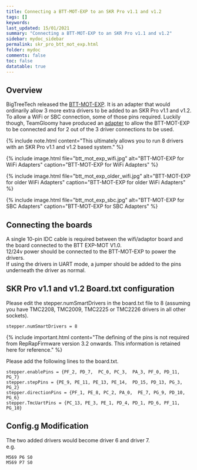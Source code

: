 ```yaml
---
title: Connecting a BTT-MOT-EXP to an SKR Pro v1.1 and v1.2
tags: []
keywords: 
last_updated: 15/01/2021
summary: "Connecting a BTT-MOT-EXP to an SKR Pro v1.1 and v1.2"
sidebar: mydoc_sidebar
permalink: skr_pro_btt_mot_exp.html
folder: mydoc
comments: false
toc: false
datatable: true
---
```


## Overview

BigTreeTech released the [BTT-MOT-EXP](https://github.com/bigtreetech/BTT-Expansion-module/tree/master/BTT%20EXP-MOT). It is an adapter that would ordinarily allow 3 more extra drivers to be added to an SKR Pro v1.1 and v1.2. To allow a WiFi or SBC connection, some of those pins required. Luckily though, TeamGloomy have produced an [adapter](https://www.tindie.com/products/pcr/rrf-btt-mot-exp-adapter-for-skr-1x/) to allow the BTT-MOT-EXP to be connected and for 2 out of the 3 driver connections to be used. 

{% include note.html content="This ultimately allows you to run 8 drivers with an SKR Pro v1.1 and v1.2 based system." %}

{% include image.html file="btt_mot_exp_wifi.jpg" alt="BTT-MOT-EXP for WiFi Adapters" caption="BTT-MOT-EXP for WiFi Adapters" %}

{% include image.html file="btt_mot_exp_older_wifi.jpg" alt="BTT-MOT-EXP for older WiFi Adapters" caption="BTT-MOT-EXP for older WiFi Adapters" %}

{% include image.html file="btt_mot_exp_sbc.jpg" alt="BTT-MOT-EXP for SBC Adapters" caption="BTT-MOT-EXP for SBC Adapters" %}

## Connecting the boards

A single 10-pin IDC cable is required between the wifi/adaptor board and the board connected to the BTT EXP-MOT V1.0.  
12/24v power should be connected to the BTT-MOT-EXP to power the drivers.  
If using the drivers in UART mode, a jumper should be added to the pins underneath the driver as normal.  

## SKR Pro v1.1 and v1.2 Board.txt configuration

Please edit the stepper.numSmartDrivers in the board.txt file to 8 (assuming you have TMC2208, TMC2009, TMC2225 or TMC2226 drivers in all other sockets).  
```
stepper.numSmartDrivers = 8
```

{% include important.html content="The defining of the pins is not required from RepRapFirmware version 3.2 onwards. This information is retained here for reference." %}

Please add the following lines to the board.txt.  
```
stepper.enablePins = {PF_2, PD_7,  PC_0, PC_3,  PA_3, PF_0, PD_11, PG_7}
stepper.stepPins = {PE_9, PE_11, PE_13, PE_14,  PD_15, PD_13, PG_3, PG_2}
stepper.directionPins = {PF_1, PE_8, PC_2, PA_0,  PE_7, PG_9, PD_10, PG_6}
stepper.TmcUartPins = {PC_13, PE_3, PE_1, PD_4, PD_1, PD_6, PF_11, PG_10}
```

## Config.g Modification

The two added drivers would become driver 6 and driver 7.  
e.g.
```
M569 P6 S0
M569 P7 S0
```